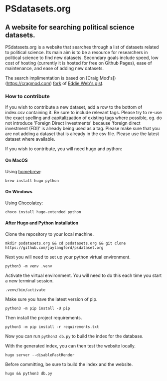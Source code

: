 # PSdatasets.org

## A website for searching political science datasets.

PSdatasets.org is a website that searches through a list of datasets related to political science. Its main aim is to be a resource for researchers in political science to find new datasets. Secondary goals include speed, low cost of hosting (currently it is hosted for free on Github Pages), ease of maintenance, and ease of adding new datasets.

The search implimentation is based on [Craig Mod's])(https://cragmod.com) [fork](https://gist.github.com/cmod/5410eae147e4318164258742dd053993) of [Eddie Web's gist](https://gist.github.com/eddiewebb/735feb48f50f0ddd65ae5606a1cb41ae).

### How to contribute

If you wish to contribute a new dataset, add a row to the bottom of index.csv containing it. Be sure to include relevant tags. Please try to re-use the exact spelling and capitalizaation of existing tags where possible, eg. do not introduce 'Foreign Direct Investments' because 'foreign direct investment (FDI)' is already being used as a tag. Please make sure that you are not adding a dataset that is already in the csv file. Please use the latest dataset where available.

If you wish to contribute, you will need hugo and python:

#### On MacOS

Using [homebrew](https://brew.sh):

```{shell}
brew install hugo python
```

#### On Windows

Using [Chocolatey](https://chocolatey.org):

```{shell}
choco install hugo-extended python
```

#### After Hugo and Python Installation

Clone the repository to your local machine.

```{shell}
mkdir psdatasets.org && cd psdatasets.org && git clone https://github.com/jaylangford/psdataset.org
```

Next you will need to set up your python virtual environment.

```{shell}
python3 -m venv .venv
```

Activate the virtual environment. You will need to do this each time you start a new terminal session.

```{shell}
.venv/bin/activate
```

Make sure you have the latest version of pip.

```{shell}
python3 -m pip install -U pip
```

Then install the project requirements.

```{shell}
python3 -m pip install -r requirements.txt
```

Now you can run `python3 db.py` to build the index for the database.

With the generated index, you can then test the website locally.

```{shell}
hugo server --disableFastRender
```

Before committing, be sure to build the index and the website.

```{shell}
hugo && python3 db.py
```
